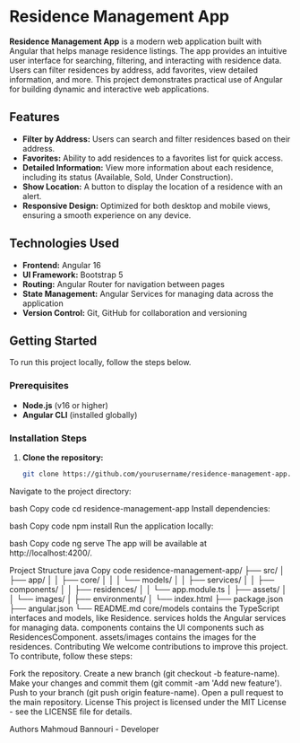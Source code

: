 # Residence Management App

**Residence Management App** is a modern web application built with Angular that helps manage residence listings. The app provides an intuitive user interface for searching, filtering, and interacting with residence data. Users can filter residences by address, add favorites, view detailed information, and more. This project demonstrates practical use of Angular for building dynamic and interactive web applications.

## Features

- **Filter by Address:** Users can search and filter residences based on their address.
- **Favorites:** Ability to add residences to a favorites list for quick access.
- **Detailed Information:** View more information about each residence, including its status (Available, Sold, Under Construction).
- **Show Location:** A button to display the location of a residence with an alert.
- **Responsive Design:** Optimized for both desktop and mobile views, ensuring a smooth experience on any device.

## Technologies Used

- **Frontend:** Angular 16
- **UI Framework:** Bootstrap 5
- **Routing:** Angular Router for navigation between pages
- **State Management:** Angular Services for managing data across the application
- **Version Control:** Git, GitHub for collaboration and versioning

## Getting Started

To run this project locally, follow the steps below.

### Prerequisites

- **Node.js** (v16 or higher)
- **Angular CLI** (installed globally)

### Installation Steps

1. **Clone the repository:**

   ```bash
   git clone https://github.com/yourusername/residence-management-app.git
Navigate to the project directory:

bash
Copy code
cd residence-management-app
Install dependencies:

bash
Copy code
npm install
Run the application locally:

bash
Copy code
ng serve
The app will be available at http://localhost:4200/.

Project Structure
java
Copy code
residence-management-app/
├── src/
│   ├── app/
│   │   ├── core/
│   │   │   └── models/
│   │   ├── services/
│   │   ├── components/
│   │   ├── residences/
│   │   └── app.module.ts
│   ├── assets/
│   │   └── images/
│   ├── environments/
│   └── index.html
├── package.json
├── angular.json
└── README.md
core/models contains the TypeScript interfaces and models, like Residence.
services holds the Angular services for managing data.
components contains the UI components such as ResidencesComponent.
assets/images contains the images for the residences.
Contributing
We welcome contributions to improve this project. To contribute, follow these steps:

Fork the repository.
Create a new branch (git checkout -b feature-name).
Make your changes and commit them (git commit -am 'Add new feature').
Push to your branch (git push origin feature-name).
Open a pull request to the main repository.
License
This project is licensed under the MIT License - see the LICENSE file for details.

Authors
Mahmoud Bannouri - Developer